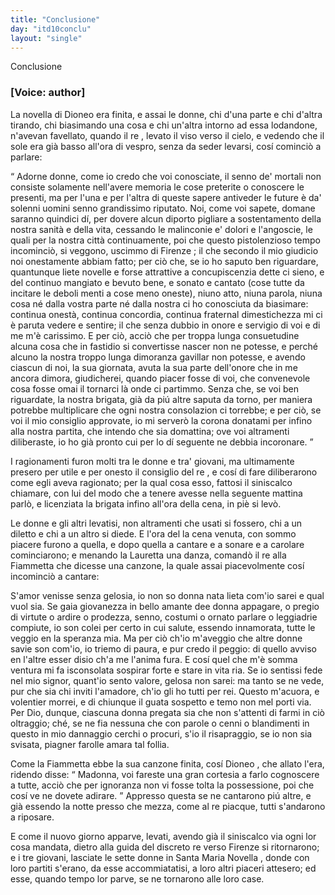 ```yaml
---
title: "Conclusione"
day: "itd10conclu"
layout: "single"
---
```

<html>
 <head>
 </head>
 <body>
  <div id="d10conclu" type="conclusion" who="author">
   <head>
    Conclusione
   </head>
   <p>
    <h3>
     [Voice: author]
    </h3>
   </p>
   <p>
    <milestone id="p10970001"/>
    La novella di
    <name persref="dioneo" type="person">
     Dioneo
    </name>
    era finita, e assai le donne, chi d'una parte e chi d'altra tirando, chi biasimando una cosa e chi un'altra intorno ad essa lodandone, n'avevan favellato, quando il
    <name persref="panfilo" type="person">
     re
    </name>
    , levato il viso verso il cielo, e vedendo che il sole era gi&agrave; basso all'ora di vespro, senza da seder levarsi, cos&iacute; cominci&ograve; a parlare:
   </p>
   <p>
    <milestone id="p10970002"/>
    <q direct="unspecified" who="panfilo">
     Adorne donne, come io credo che voi conosciate, il senno de' mortali non consiste solamente nell'avere memoria le cose preterite o conoscere le presenti, ma per l'una e per l'altra di queste sapere antiveder le future &egrave; da' solenni uomini senno grandissimo riputato.
     <milestone id="p10970003"/>
     Noi, come voi sapete, domane saranno quindici d&iacute;, per dovere alcun diporto pigliare a sostentamento della nostra sanit&agrave; e della vita, cessando le malinconie e' dolori e l'angoscie, le quali per la nostra citt&agrave; continuamente, poi che questo pistolenzioso tempo incominci&ograve;, si veggono, uscimmo di
     <name placeref="firenze" type="place">
      Firenze
     </name>
     ;
     <milestone id="p10970004"/>
     il che secondo il mio giudicio noi onestamente abbiam fatto; per ci&ograve; che, se io ho saputo ben riguardare, quantunque liete novelle e forse attrattive a concupiscenzia dette ci sieno, e del continuo mangiato e bevuto bene, e sonato e cantato (cose tutte da incitare le deboli menti a cose meno oneste), niuno atto, niuna parola, niuna cosa n&eacute; dalla vostra parte n&eacute; dalla nostra ci ho conosciuta da biasimare:
     <milestone id="p10970005"/>
     continua onest&agrave;, continua concordia, continua fraternal dimestichezza mi ci &egrave; paruta vedere e sentire; il che senza dubbio in onore e servigio di voi e di me m'&egrave; carissimo.
     <milestone id="p10970006"/>
     E per ci&ograve;, acci&ograve; che per troppa lunga consuetudine alcuna cosa che in fastidio si convertisse nascer non ne potesse, e perch&eacute; alcuno la nostra troppo lunga dimoranza gavillar non potesse, e avendo ciascun di noi, la sua giornata, avuta la sua parte dell'onore che in me ancora dimora, giudicherei, quando piacer fosse di voi, che convenevole cosa fosse omai il tornarci l&agrave; onde ci partimmo.
     <milestone id="p10970007"/>
     Senza che, se voi ben riguardate, la nostra brigata, gi&agrave; da pi&uacute; altre saputa da torno, per maniera potrebbe multiplicare che ogni nostra consolazion ci torrebbe; e per ci&ograve;, se voi il mio consiglio approvate, io mi server&ograve; la corona donatami per infino alla nostra partita, che intendo che sia domattina; ove voi altramenti diliberaste, io ho gi&agrave; pronto cui per lo d&iacute; seguente ne debbia incoronare.
    </q>
   </p>
   <p>
    <milestone id="p10970008"/>
    I ragionamenti furon molti tra le donne e tra' giovani, ma ultimamente presero per utile e per onesto il consiglio del
    <name persref="panfilo" type="person">
     re
    </name>
    , e cos&iacute; di fare diliberarono come egli aveva ragionato; per la qual cosa esso, fattosi il siniscalco chiamare, con lui del modo che a tenere avesse nella seguente mattina parl&ograve;, e licenziata la brigata infino all'ora della cena, in pi&egrave; si lev&ograve;.
   </p>
   <p>
    <milestone id="p10970009"/>
    Le donne e gli altri levatisi, non altramenti che usati si fossero, chi a un diletto e chi a un altro si diede. E l'ora del la cena venuta, con sommo piacere furono a quella, e dopo quella a cantare e a sonare e a carolare cominciarono; e menando la
    <name persref="lauretta" type="person">
     Lauretta
    </name>
    una danza, comand&ograve; il re alla
    <name persref="fiammetta" type="person">
     Fiammetta
    </name>
    che dicesse una canzone, la quale assai piacevolmente cos&iacute; incominci&ograve; a cantare:
   </p>
   <div3 type="song" who="fiammetta">
    <lg>
     <milestone id="p10970010"/>
     <l>
      S'amor venisse senza gelosia,
     </l>
     <l>
      io non so donna nata
     </l>
     <l>
      lieta com'io sarei e qual vuol sia.
     </l>
    </lg>
    <lg>
     <milestone id="p10970011"/>
     <l>
      Se gaia giovanezza
     </l>
     <l>
      in bello amante dee donna appagare,
     </l>
     <l>
      o pregio di virtute
     </l>
     <l>
      o ardire o prodezza,
     </l>
     <l>
      senno, costumi o ornato parlare
     </l>
     <l>
      o leggiadrie compiute,
     </l>
     <l>
      io son colei per certo in cui salute,
     </l>
     <l>
      essendo innamorata,
     </l>
     <l>
      tutte le veggio en la speranza mia.
     </l>
    </lg>
    <lg>
     <milestone id="p10970012"/>
     <l>
      Ma per ci&ograve; ch'io m'aveggio
     </l>
     <l>
      che altre donne savie son com'io,
     </l>
     <l>
      io triemo di paura,
     </l>
     <l>
      e pur credo il peggio:
     </l>
     <l>
      di quello avviso en l'altre esser disio
     </l>
     <l>
      ch'a me l'anima fura.
     </l>
     <l>
      E cos&iacute; quel che m'&egrave; somma ventura
     </l>
     <l>
      mi fa isconsolata
     </l>
     <l>
      sospirar forte e stare in vita ria.
     </l>
    </lg>
    <lg>
     <milestone id="p10970013"/>
     <l>
      Se io sentissi fede
     </l>
     <l>
      nel mio signor, quant'io sento valore,
     </l>
     <l>
      gelosa non sarei:
     </l>
     <l>
      ma tanto se ne vede,
     </l>
     <l>
      pur che sia chi inviti l'amadore,
     </l>
     <l>
      ch'io gli ho tutti per rei.
     </l>
     <l>
      Questo m'acuora, e volentier morrei,
     </l>
     <l>
      e di chiunque il guata
     </l>
     <l>
      sospetto e temo non mel porti via.
     </l>
    </lg>
    <lg>
     <milestone id="p10970014"/>
     <l>
      Per Dio, dunque, ciascuna
     </l>
     <l>
      donna pregata sia che non s'attenti
     </l>
     <l>
      di farmi in ci&ograve; oltraggio;
     </l>
     <l>
      ch&eacute;, se ne fia nessuna
     </l>
     <l>
      che con parole o cenni o blandimenti
     </l>
     <l>
      in questo in mio dannaggio
     </l>
     <l>
      cerchi o procuri, s'io il risapraggio,
     </l>
     <l>
      se io non sia svisata,
     </l>
     <l>
      piagner farolle amara tal follia.
     </l>
    </lg>
   </div3>
   <p>
    <milestone id="p10970015"/>
    Come la
    <name persref="fiammetta" type="person">
     Fiammetta
    </name>
    ebbe la sua canzone finita, cos&iacute;
    <name persref="dioneo" type="person">
     Dioneo
    </name>
    , che allato l'era, ridendo disse:
    <q direct="unspecified" who="dioneo">
     Madonna, voi fareste una gran cortesia a farlo cognoscere a tutte, acci&ograve; che per ignoranza non vi fosse tolta la possessione, poi che cos&iacute; ve ne dovete adirare.
    </q>
    Appresso questa se ne cantarono pi&uacute; altre, e gi&agrave; essendo la notte presso che mezza, come al
    <name persref="panfilo" type="person">
     re
    </name>
    piacque, tutti s'andarono a riposare.
   </p>
   <p>
    <milestone id="p10970016"/>
    E come il nuovo giorno apparve, levati, avendo gi&agrave; il siniscalco via ogni lor cosa mandata, dietro alla guida del discreto
    <name persref="panfilo" type="person">
     re
    </name>
    verso
    <name placeref="firenze" type="place">
     Firenze
    </name>
    si ritornarono; e i tre giovani, lasciate le sette donne in
    <name placeref="smnovella" type="place">
     Santa Maria Novella
    </name>
    , donde con loro partiti s'erano, da esse accommiatatisi, a loro altri piaceri attesero; ed esse, quando tempo lor parve, se ne tornarono alle loro case.
   </p>
  </div>
 </body>
</html>